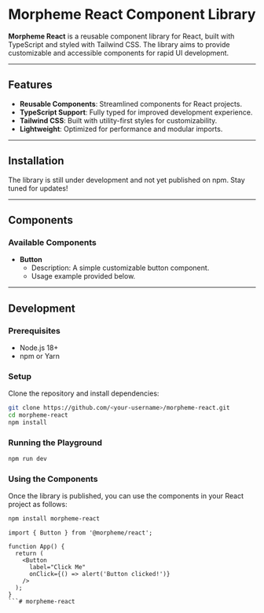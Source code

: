 # Morpheme React Component Library

**Morpheme React** is a reusable component library for React, built with TypeScript and styled with Tailwind CSS. The library aims to provide customizable and accessible components for rapid UI development.

---

## Features

- **Reusable Components**: Streamlined components for React projects.
- **TypeScript Support**: Fully typed for improved development experience.
- **Tailwind CSS**: Built with utility-first styles for customizability.
- **Lightweight**: Optimized for performance and modular imports.

---

## Installation

The library is still under development and not yet published on npm. Stay tuned for updates!

---

## Components

### Available Components

- **Button**
  - Description: A simple customizable button component.
  - Usage example provided below.

---

## Development

### Prerequisites

- Node.js 18+
- npm or Yarn

### Setup

Clone the repository and install dependencies:

```bash
git clone https://github.com/<your-username>/morpheme-react.git
cd morpheme-react
npm install
```

### Running the Playground

```bash
npm run dev
```
### Using the Components

Once the library is published, you can use the components in your React project as follows:

```bash
npm install morpheme-react
```

```tsx
import { Button } from '@morpheme/react';

function App() {
  return (
    <Button
      label="Click Me"
      onClick={() => alert('Button clicked!')}
    />
  );
}
```# morpheme-react
